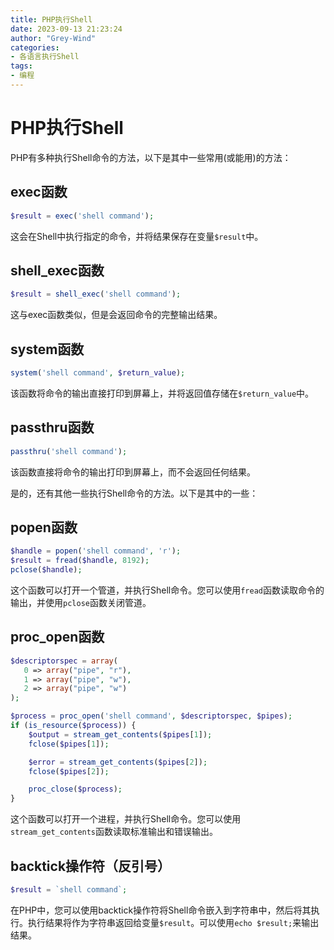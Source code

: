 ```yaml
---
title: PHP执行Shell
date: 2023-09-13 21:23:24
author: "Grey-Wind"
categories:
- 各语言执行Shell
tags:
- 编程
---
```


# PHP执行Shell

PHP有多种执行Shell命令的方法，以下是其中一些常用(或能用)的方法：

## exec函数

```php
$result = exec('shell command');
```
这会在Shell中执行指定的命令，并将结果保存在变量`$result`中。

## shell_exec函数

```php
$result = shell_exec('shell command');
```
这与exec函数类似，但是会返回命令的完整输出结果。

## system函数

```php
system('shell command', $return_value);
```
该函数将命令的输出直接打印到屏幕上，并将返回值存储在`$return_value`中。

## passthru函数

```php
passthru('shell command');
```
该函数直接将命令的输出打印到屏幕上，而不会返回任何结果。

是的，还有其他一些执行Shell命令的方法。以下是其中的一些：

## popen函数

```php
$handle = popen('shell command', 'r');
$result = fread($handle, 8192);
pclose($handle);
```
这个函数可以打开一个管道，并执行Shell命令。您可以使用`fread`函数读取命令的输出，并使用`pclose`函数关闭管道。

## proc_open函数

```php
$descriptorspec = array(
   0 => array("pipe", "r"),  
   1 => array("pipe", "w"),  
   2 => array("pipe", "w")   
);

$process = proc_open('shell command', $descriptorspec, $pipes);
if (is_resource($process)) {
    $output = stream_get_contents($pipes[1]);
    fclose($pipes[1]);

    $error = stream_get_contents($pipes[2]);
    fclose($pipes[2]);

    proc_close($process);
}
```
这个函数可以打开一个进程，并执行Shell命令。您可以使用`stream_get_contents`函数读取标准输出和错误输出。

## backtick操作符（反引号）

```php
$result = `shell command`;
```
在PHP中，您可以使用backtick操作符将Shell命令嵌入到字符串中，然后将其执行。执行结果将作为字符串返回给变量`$result`。可以使用`echo $result;`来输出结果。

